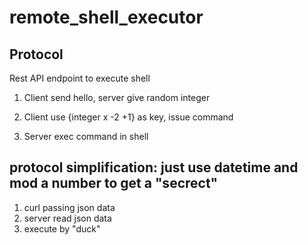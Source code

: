 # remote_shell_executor


## Protocol

Rest API endpoint to execute shell

1. Client send hello, server give random integer

2. Client use {integer x -2 +1} as key, issue command

3. Server exec command in shell


## protocol simplification: just use datetime and mod a number to get a "secrect"

1. curl passing json data
2. server read json data
3. execute by "duck"
